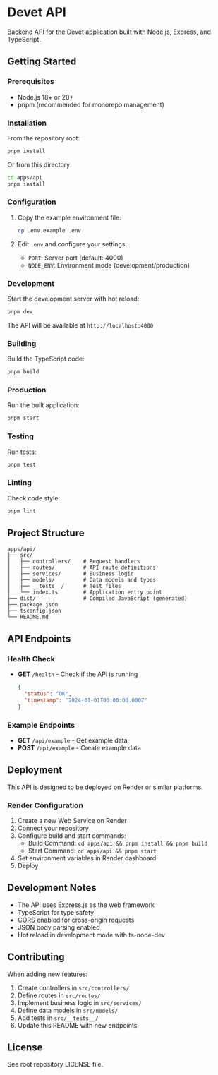 # Devet API

Backend API for the Devet application built with Node.js, Express, and TypeScript.

## Getting Started

### Prerequisites

- Node.js 18+ or 20+
- pnpm (recommended for monorepo management)

### Installation

From the repository root:

```bash
pnpm install
```

Or from this directory:

```bash
cd apps/api
pnpm install
```

### Configuration

1. Copy the example environment file:
   ```bash
   cp .env.example .env
   ```

2. Edit `.env` and configure your settings:
   - `PORT`: Server port (default: 4000)
   - `NODE_ENV`: Environment mode (development/production)

### Development

Start the development server with hot reload:

```bash
pnpm dev
```

The API will be available at `http://localhost:4000`

### Building

Build the TypeScript code:

```bash
pnpm build
```

### Production

Run the built application:

```bash
pnpm start
```

### Testing

Run tests:

```bash
pnpm test
```

### Linting

Check code style:

```bash
pnpm lint
```

## Project Structure

```
apps/api/
├── src/
│   ├── controllers/    # Request handlers
│   ├── routes/         # API route definitions
│   ├── services/       # Business logic
│   ├── models/         # Data models and types
│   ├── __tests__/      # Test files
│   └── index.ts        # Application entry point
├── dist/               # Compiled JavaScript (generated)
├── package.json
├── tsconfig.json
└── README.md
```

## API Endpoints

### Health Check

- **GET** `/health` - Check if the API is running
  ```json
  {
    "status": "OK",
    "timestamp": "2024-01-01T00:00:00.000Z"
  }
  ```

### Example Endpoints

- **GET** `/api/example` - Get example data
- **POST** `/api/example` - Create example data

## Deployment

This API is designed to be deployed on Render or similar platforms.

### Render Configuration

1. Create a new Web Service on Render
2. Connect your repository
3. Configure build and start commands:
   - Build Command: `cd apps/api && pnpm install && pnpm build`
   - Start Command: `cd apps/api && pnpm start`
4. Set environment variables in Render dashboard
5. Deploy

## Development Notes

- The API uses Express.js as the web framework
- TypeScript for type safety
- CORS enabled for cross-origin requests
- JSON body parsing enabled
- Hot reload in development mode with ts-node-dev

## Contributing

When adding new features:

1. Create controllers in `src/controllers/`
2. Define routes in `src/routes/`
3. Implement business logic in `src/services/`
4. Define data models in `src/models/`
5. Add tests in `src/__tests__/`
6. Update this README with new endpoints

## License

See root repository LICENSE file.
